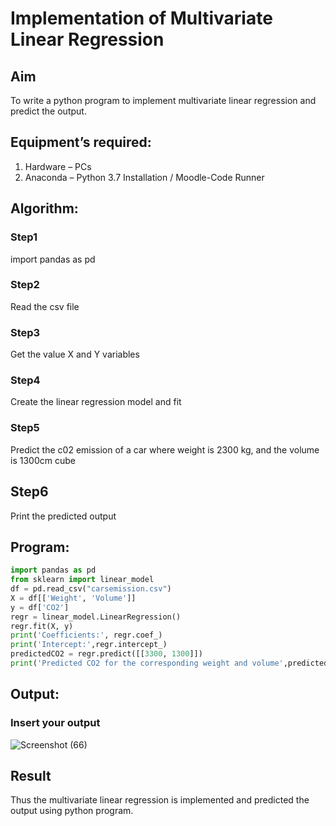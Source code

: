 # Implementation of Multivariate Linear Regression
## Aim
To write a python program to implement multivariate linear regression and predict the output.
## Equipment’s required:
1.	Hardware – PCs
2.	Anaconda – Python 3.7 Installation / Moodle-Code Runner
## Algorithm:
### Step1
import pandas as pd

### Step2
Read the csv file

### Step3
Get the value X and Y variables

### Step4
Create the linear regression model and fit

### Step5
Predict the c02 emission of a car where weight is 2300 kg, and the volume is 1300cm cube

## Step6
Print the predicted output 

## Program:
```python
import pandas as pd
from sklearn import linear_model
df = pd.read_csv("carsemission.csv")
X = df[['Weight', 'Volume']]
y = df['CO2']
regr = linear_model.LinearRegression()
regr.fit(X, y)
print('Coefficients:', regr.coef_)
print('Intercept:',regr.intercept_)
predictedCO2 = regr.predict([[3300, 1300]])
print('Predicted CO2 for the corresponding weight and volume',predictedCO2)

```
## Output:

### Insert your output

![Screenshot (66)](https://github.com/user-attachments/assets/18e5f2f6-a845-4f7c-93b1-4e436b296cb5)


## Result
Thus the multivariate linear regression is implemented and predicted the output using python program.
